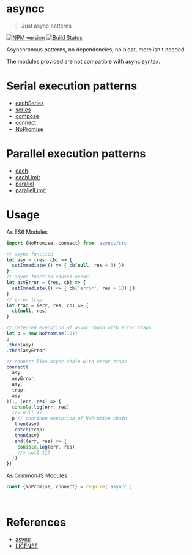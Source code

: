 # asyncc

> Just async patterns

[![NPM version](https://badge.fury.io/js/asyncc.svg)](https://www.npmjs.com/package/asyncc/)
[![Build Status](https://travis-ci.org/commenthol/asyncc.svg?branch=master)](https://travis-ci.org/commenthol/asyncc)

Asynchronous patterns, no dependencies, no bloat, more isn't needed.

The modules provided are not compatible with [async][] syntax.

# Serial execution patterns

- [eachSeries](https://commenthol.github.io/asyncc/global.html#eachSeries)
- [series](https://commenthol.github.io/asyncc/global.html#series)
- [compose](https://commenthol.github.io/asyncc/global.html#compose)
- [connect](https://commenthol.github.io/asyncc/global.html#connect)
- [NoPromise](https://commenthol.github.io/asyncc/NoPromise.html)

# Parallel execution patterns

- [each](https://commenthol.github.io/asyncc/global.html#each)
- [eachLimit](https://commenthol.github.io/asyncc/global.html#eachLimit)
- [parallel](https://commenthol.github.io/asyncc/global.html#parallel)
- [parallelLimit](https://commenthol.github.io/asyncc/global.html#parallelLimit)

# Usage

As ES6 Modules

```js
import {NoPromise, connect} from 'asyncc/src'

// async function
let asy = (res, cb) => {
  setImmediate(() => { cb(null, res + 3) })
}
// async function causes error
let asyError = (res, cb) => {
  setImmediate(() => { cb('error', res + 10) })
}
// error trap
let trap = (err, res, cb) => {
  cb(null, res)
}

// deferred execution of async chain with error traps
let p = new NoPromise(101)
p
.then(asy)
.then(asyError)

// connect like async chain with error traps
connect(
  asy,
  asyError,
  asy,
  trap,
  asy
)(1, (err, res) => {
  console.log(err, res)
  //> null 17
  p // continue execution of NoPromise chain
  .then(asy)
  .catch(trap)
  .then(asy)
  .end((err, res) => {
    console.log(err, res)
    //> null 117
  })
})
```

As CommonJS Modules

```js
const {NoPromise, connect} = require('asyncc')

...
```

# References

<!-- !ref -->

* [async][async]
* [LICENSE][LICENSE]

<!-- ref! -->

[async]: https://github.com/caolan/async
[LICENSE]: ./LICENSE.txt
